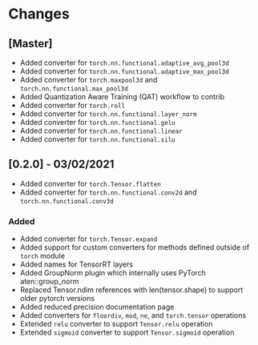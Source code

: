 # Changes

## [Master]

- Added converter for ``torch.nn.functional.adaptive_avg_pool3d``
- Added converter for ``torch.nn.functional.adaptive_max_pool3d``
- Added converter for ``torch.maxpool3d`` and ``torch.nn.functional.max_pool3d``
- Added Quantization Aware Training (QAT) workflow to contrib
- Added converter for ``torch.roll``
- Added converter for ``torch.nn.functional.layer_norm``
- Added converter for ``torch.nn.functional.gelu``
- Added converter for ``torch.nn.functional.linear``
- Added converter for ``torch.nn.functional.silu``

## [0.2.0] - 03/02/2021

- Added converter for ``torch.Tensor.flatten``
- Added converter for ``torch.nn.functional.conv2d`` and ``torch.nn.functional.conv3d``

### Added 

- Added converter for ``torch.Tensor.expand``
- Added support for custom converters for methods defined outside of ``torch`` module
- Added names for TensorRT layers
- Added GroupNorm plugin which internally uses PyTorch aten::group_norm
- Replaced Tensor.ndim references with len(tensor.shape) to support older pytorch versions
- Added reduced precision documentation page
- Added converters for ``floordiv``, ``mod``, ``ne``, and ``torch.tensor`` operations
- Extended ``relu`` converter to support ``Tensor.relu`` operation
- Extended ``sigmoid`` converter to support ``Tensor.sigmoid`` operation
